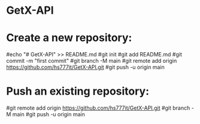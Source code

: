 # GetX-API
# Create a new repository:

#echo "# GetX-API" >> README.md
#git init
#git add README.md
#git commit -m "first commit"
#git branch -M main
#git remote add origin https://github.com/hs777it/GetX-API.git
#git push -u origin main

#

#

# Push an existing repository:

#git remote add origin https://github.com/hs777it/GetX-API.git
#git branch -M main
#git push -u origin main
